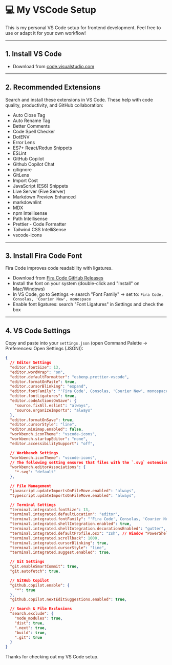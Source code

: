 # 💻 My VSCode Setup

This is my personal VS Code setup for frontend development. Feel free to use or adapt it for your own workflow!

---

## 1. Install VS Code

- Download from [code.visualstudio.com](https://code.visualstudio.com/)

---

## 2. Recommended Extensions

Search and install these extensions in VS Code. These help with code quality, productivity, and GitHub collaboration:

- Auto Close Tag
- Auto Rename Tag
- Better Comments
- Code Spell Checker
- DotENV
- Error Lens
- ES7+ React/Redux Snippets
- ESLint
- GitHub Copilot
- Github Copilot Chat
- gitignore
- GitLens
- Import Cost
- JavaScript (ES6) Snippets
- Live Server (Five Server)
- Markdown Preview Enhanced
- markdownlint
- MDX
- npm Intellisense
- Path Intellisense
- Prettier - Code Formatter
- Tailwind CSS IntelliSense
- vscode-icons

---

## 3. Install Fira Code Font

Fira Code improves code readability with ligatures.

- Download from [Fira Code GitHub Releases](https://github.com/tonsky/FiraCode/releases)
- Install the font on your system (double-click and "Install" on Mac/Windows)
- In VS Code, go to Settings → search "Font Family" → set to: `Fira Code, Consolas, 'Courier New', monospace`
- Enable font ligatures: search "Font Ligatures" in Settings and check the box

---

## 4. VS Code Settings

Copy and paste into your `settings.json` (open Command Palette → Preferences: Open Settings (JSON)):

```json
{
  // Editor Settings
  "editor.fontSize": 13,
  "editor.wordWrap": "on",
  "editor.defaultFormatter": "esbenp.prettier-vscode",
  "editor.formatOnPaste": true,
  "editor.cursorBlinking": "expand",
  "editor.fontFamily": "'Fira Code', Consolas, 'Courier New', monospace",
  "editor.fontLigatures": true,
  "editor.codeActionsOnSave": {
    "source.fixAll.eslint": "always",
    "source.organizeImports": "always"
  },
  "editor.formatOnSave": true,
  "editor.cursorStyle": "line",
  "editor.minimap.enabled": false,
  "workbench.iconTheme": "vscode-icons",
  "workbench.startupEditor": "none",
  "editor.accessibilitySupport": "off",

  // Workbench Settings
  "workbench.iconTheme": "vscode-icons",
  // The following setting ensures that files with the `.svg` extension open in the default code editor, allowing you to view and edit the SVG source code directly instead of seeing an icon preview.
  "workbench.editorAssociations": {
    "*.svg": "default"
  },

  // File Management
  "javascript.updateImportsOnFileMove.enabled": "always",
  "typescript.updateImportsOnFileMove.enabled": "always",

  // Terminal Settings
  "terminal.integrated.fontSize": 13,
  "terminal.integrated.defaultLocation": "editor",
  "terminal.integrated.fontFamily": "'Fira Code', Consolas, 'Courier New', monospace",
  "terminal.integrated.shellIntegration.enabled": true,
  "terminal.integrated.shellIntegration.decorationsEnabled": "gutter",
  "terminal.integrated.defaultProfile.osx": "zsh", // Window "PowerShell", Linux "bash" and Mac "zsh"
  "terminal.integrated.scrollback": 1000,
  "terminal.integrated.cursorBlinking": true,
  "terminal.integrated.cursorStyle": "line",
  "terminal.integrated.suggest.enabled": true,

  // Git Settings
  "git.enableSmartCommit": true,
  "git.autofetch": true,

  // GitHub Copilot
  "github.copilot.enable": {
    "*": true
  },
  "github.copilot.nextEditSuggestions.enabled": true,

  // Search & File Exclusions
  "search.exclude": {
    "node_modules": true,
    "dist": true,
    ".next": true,
    "build": true,
    ".git": true
  }
}
```

Thanks for checking out my VS Code setup.
